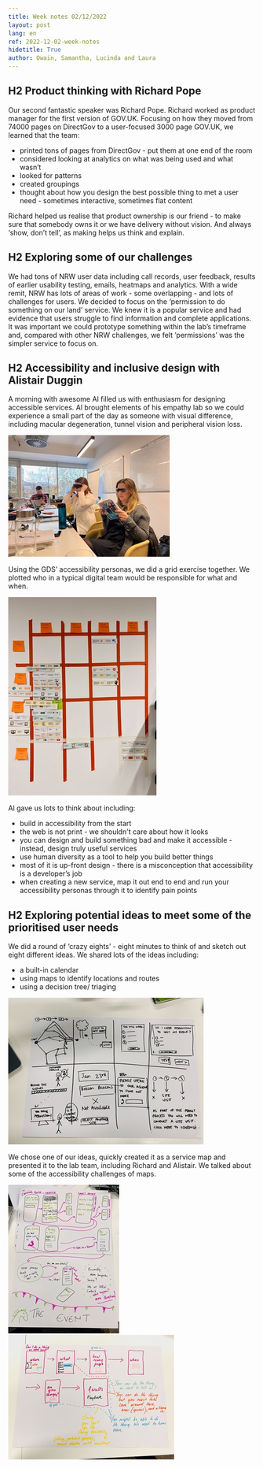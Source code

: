 ```yaml
---
title: Week notes 02/12/2022
layout: post
lang: en
ref: 2022-12-02-week-notes
hidetitle: True
author: Owain, Samantha, Lucinda and Laura
---
```

## H2 Product thinking with Richard Pope
Our second fantastic speaker was Richard Pope. Richard worked as product manager for the first version of GOV.UK.
Focusing on how they moved from 74000 pages on DirectGov to a user-focused 3000 page GOV.UK, we learned that the team:
* printed tons of pages from DirectGov - put them at one end of the room
* considered looking at analytics on what was being used and what wasn’t
* looked for patterns
* created groupings
* thought about how you design the best possible thing to met a user need - sometimes interactive, sometimes flat content

Richard helped us realise that product ownership is our friend - to make sure that somebody owns it or we have delivery without vision. And always ‘show, don’t tell’, as making helps us think and explain.

## H2 Exploring some of our challenges
We had tons of NRW user data including call records, user feedback, results of earlier usability testing, emails, heatmaps and analytics. With a wide remit, NRW has lots of areas of work - some overlapping - and lots of challenges for users.
We decided to focus on the ‘permission to do something on our land’ service. We knew it is a popular service and had evidence that users struggle to find information and complete applications. It was important we could prototype something within the lab’s timeframe and, compared with other NRW challenges, we felt ’permissions’ was the simpler service to focus on. 

## H2 Accessibility and inclusive design with Alistair Duggin
A morning with awesome Al filled us with enthusiasm for designing accessible services. 
Al brought elements of his empathy lab so we could experience a small part of the day as someone with visual difference, including macular degeneration, tunnel vision and peripheral vision loss.

![alt text](https://github.com/nrw-lab/nrw-lab.github.io/blob/a779645fc312a349fa97200ee19df3fa5b023ff8/images/empathy%20lab.jpg)

Using the GDS’ accessibility personas, we did a grid exercise together. We plotted who in a typical digital team would be responsible for what and when.

![alt text](https://github.com/nrw-lab/nrw-lab.github.io/blob/a779645fc312a349fa97200ee19df3fa5b023ff8/images/grid%20exercise.jpg)

Al gave us lots to think about including:
* build in accessibility from the start
* the web is not print - we shouldn't care about how it looks
* you can design and build something bad and make it accessible - instead, design truly useful services
* use human diversity as a tool to help you build better things
* most of it is up-front design - there is a misconception that accessibility is a developer’s job
* when creating a new service, map it out end to end and run your accessibility personas through it to identify pain points

## H2 Exploring potential ideas to meet some of the prioritised user needs
We did a round of ‘crazy eights’ - eight minutes to think of and sketch out eight different ideas.
We shared lots of the ideas including:
* a built-in calendar 
* using maps to identify locations and routes
* using a decision tree/ triaging

![sketched ideas](https://github.com/nrw-lab/nrw-lab.github.io/blob/a779645fc312a349fa97200ee19df3fa5b023ff8/images/idea%20generation.jpg)

We chose one of our ideas, quickly created it as a service map and presented it to the lab team, including Richard and Alistair. We talked about some of the accessibility challenges of maps.

![alt text](https://github.com/nrw-lab/nrw-lab.github.io/blob/a779645fc312a349fa97200ee19df3fa5b023ff8/images/user%20flows.jpg)
![alt text](https://github.com/nrw-lab/nrw-lab.github.io/blob/a779645fc312a349fa97200ee19df3fa5b023ff8/images/user%20flows%202.jpg)
